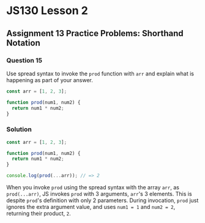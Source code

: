 # JS130 Lesson 2

## Assignment 13 Practice Problems: Shorthand Notation

### Question 15

Use spread syntax to invoke the `prod` function with `arr` and explain what is
happening as part of your answer.

```js
const arr = [1, 2, 3];

function prod(num1, num2) {
  return num1 * num2;
}
```

### Solution

```js
const arr = [1, 2, 3];

function prod(num1, num2) {
  return num1 * num2;
}

console.log(prod(...arr)); // => 2
```

When you invoke `prod` using the spread syntax with the array `arr`, as
`prod(...arr)`, JS invokes `prod` with 3 arguments, `arr`'s 3 elements. This is
despite `prod`'s definition with only 2 parameters. During invocation, `prod`
just ignores the extra argument value, and uses `num1 = 1` and `num2 = 2`,
returning their product, `2`.
